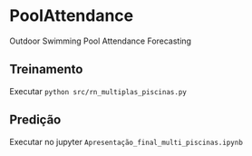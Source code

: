 # PoolAttendance
Outdoor Swimming Pool Attendance Forecasting

## Treinamento
Executar `python src/rn_multiplas_piscinas.py`

## Predição
Executar no jupyter `Apresentação_final_multi_piscinas.ipynb`